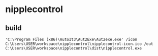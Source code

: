 # nipplecontrol

## build

`'C:\Program Files (x86)\AutoIt3\Aut2Exe\Aut2exe.exe' /icon C:\Users\USER\workspace\nipplecontrol\nipplecontrol-icon.ico /out C:\Users\USER\workspace\nipplecontrol\dist\nipplecontrol.exe`
